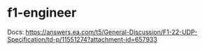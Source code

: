 # f1-engineer

Docs: https://answers.ea.com/t5/General-Discussion/F1-22-UDP-Specification/td-p/11551274?attachment-id=657933
